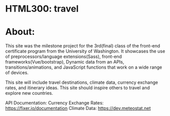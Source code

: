# HTML300: travel

 # About:

 This site was the milestone project for the 3rd(final) class of the front-end certificate program from the University of Washington. It showcases the use of preprocessors/language extensions(Sass), front-end frameworks(Vue/bootstrap), Dynamic data from an APIs, transitions/animations, and JavaScript functions that work on a wide range of devices.

 This site will include travel destinations, climate data, currency exchange rates, and itinerary ideas. This site should inspire others to travel and explore new countries.

 API Documentation:
 Currency Exchange Rates:
 https://fixer.io/documentation
 Climate Data:
 https://dev.meteostat.net
